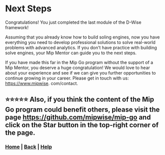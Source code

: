 # Next Steps
Congratulations! You just completed the last module of the D-Wise framework!

Assuming that you already know how to build soling engines, now you have 
everything you need to develop professional solutions to solve real-world 
problems with advanced analytics. If you don't have practice with building 
solve engines, your Mip Mentor can guide you to the next steps.

If you have made this far in the Mip Go program without the support of a 
Mip Mentor, you deserve a huge congratulation! We would love to hear about your 
experience and see if we can give you further opportunities to continue 
growing in your career. Please get in touch with us: https://www.mipwise.
com/contact.

⭐⭐⭐⭐⭐ Also, if you think the content of the Mip Go program could benefit 
others, please visit the page https://github.com/mipwise/mip-go and click 
on the Star button in the top-right corner of the page.
------------------------------------------------------------------------------

### [Home][home] | [Back][back] | [Help][help]

[home]: ../../README.md
[back]: ../5_virtual_environment/README.md
[help]: ../../0_help/README.md